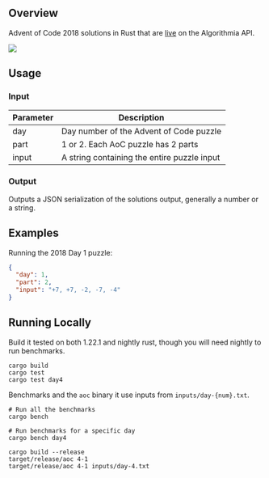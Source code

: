 ## Overview

Advent of Code 2018 solutions in Rust that are [live](https://algorithmia.com/algorithms/anowell/RustyAoC2018) on the Algorithmia API.

[![](https://algorithmia.com/algorithms/anowell/RustyAoC2018/badge)](https://algorithmia.com/algorithms/anowell/RustyAoC2018)

## Usage

### Input

| Parameter | Description |
| --------- | ----------- |
| day     | Day number of the Advent of Code puzzle |
| part    | 1 or 2. Each AoC puzzle has 2 parts |
| input   | A string containing the entire puzzle input |


### Output

Outputs a JSON serialization of the solutions output, generally a number or a string.

## Examples

Running the 2018 Day 1 puzzle:

```json
{
  "day": 1,
  "part": 2,
  "input": "+7, +7, -2, -7, -4"
}
```

## Running Locally

Build it tested on both 1.22.1 and nightly rust, though you will need nightly to run benchmarks.

```
cargo build
cargo test
cargo test day4
```

Benchmarks and the `aoc` binary it use inputs from `inputs/day-{num}.txt`.

```
# Run all the benchmarks
cargo bench

# Run benchmarks for a specific day
cargo bench day4

cargo build --release
target/release/aoc 4-1
target/release/aoc 4-1 inputs/day-4.txt
```
